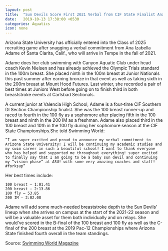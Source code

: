 ```yaml
---
layout: post
title:  "Sun Devils Score First 2021 Verbal from CIF State Finalist Ana Izabella Adame"
date:   2019-10-13 17:38:00 +0530
categories: Aquatics
icon: none
---
```


Arizona State University has officially entered into the Class of 2025 recruiting game after snagging a verbal commitment from Ana Izabella Adame of Santa Clarita, Calif., who will arrive in Tempe in the fall of 2021.

Adame does her club swimming with Canyon Aquatic Club under head coach Kevin Nielsen and has already achieved the Olympic Trials standard in the 100m breast. She placed ninth in the 100m breast at Junior Nationals this past summer after earning bronze in that event as well as taking sixth in the 200m breast at Mount Hood Futures. Last winter, she recorded a pair of best times at Juniors West before going on to finish third in both breaststroke events at Carlsbad Sectionals.

A current junior at Valencia High School, Adame is a four-time CIF Southern DI Section Championship finalist. She was the 100 breast runner-up and raced to fourth in the 100 fly as a sophomore after placing fifth in the 100 breast and ninth in the 200 IM as a freshman. Adame also placed third in the 100 breast and 10th in the 100 fly during her sophomore season at the CIF State Championships.She told Swimming World:

    “I am super excited and proud to announce my verbal commitment to Arizona State University! I will be continuing my academic studies and my swim career in such a beautiful school! I want to thank everyone who has helped and supported me throughout everything! super excited to finally say that I am going to be a baby sun devil and continuing my “vision phase” at ASU! with some very amazing coaches and staff! #forksup”

Her best times include:

    100 breast – 1:01.41
    200 breast – 2:13.86
    100 fly – 53.85
    200 IM – 2:02.08

Adame will add some much-needed breaststroke depth to the Sun Devils’ lineup when she arrives on campus at the start of the 2021-22 season and will be a valuable asset for them both individually and on relays. She would’ve scored in the B-final of the 100 breast and 100 fly as well as the C-final of the 200 breast at the 2019 Pac-12 Championships where Arizona State finished fourth overall in the team standings.

Source: [Swimming World Magazine](https://www.swimmingworldmagazine.com/news/sun-devils-score-first-2021-verbal-from-cif-state-finalist-ana-izabella-adame)
